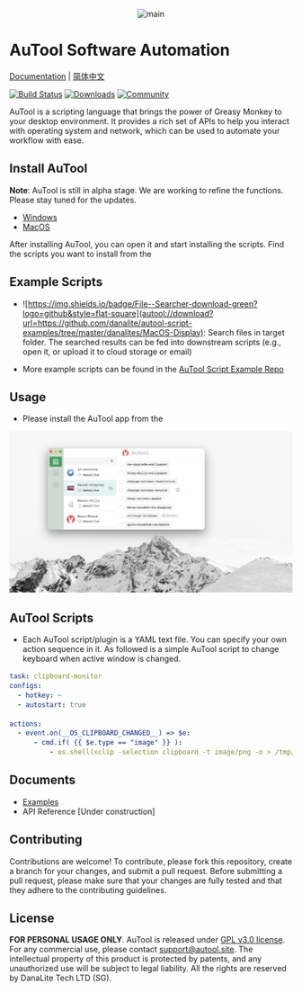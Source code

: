 <p align="center">
  <img src="./imgs/banner.png" height="90" title="main">
</p>

AuTool Software Automation
==============================================
[Documentation](https://danalite.github.io/autool/) | [简体中文](docs/README-zh.md)

[![Build Status](https://img.shields.io/github/actions/workflow/status/danalite/autool/main.yaml?style=flat-square)](https://github.com/danalite/autool/actions)
[![Downloads](https://img.shields.io/github/downloads/danalite/autool/total?style=flat-square&logo=github)](https://github.com/danalite/autool/releases)
[![Community](https://img.shields.io/badge/Community-5865F2?style=flat-square&logo=discord&logoColor=white)](https://discord.gg/P3t2SvQaZp)

AuTool is a scripting language that brings the power of Greasy Monkey to your desktop environment. It provides a rich set of APIs to help you interact with operating system and network, which can be used to automate your workflow with ease. 

## Install AuTool
**Note**: AuTool is still in alpha stage. We are working to refine the functions. Please stay tuned for the updates.
- [Windows](https://github.com/danalite/autool/releases/tag/v0.01)
- [MacOS](https://github.com/danalite/autool/releases/tag/v0.01)

After installing AuTool, you can open it and start installing the scripts. Find the scripts you want to install from the

## Example Scripts
- ![https://img.shields.io/badge/File--Searcher-download-green?logo=github&style=flat-square](autool://download?url=https://github.com/danalite/autool-script-examples/tree/master/danalites/MacOS-Display): Search files in target folder. The searched results can be fed into downstream scripts (e.g., open it, or upload it to cloud storage or email)

- More example scripts can be found in the [AuTool Script Example Repo](https://github.com/danalite/autool-script-examples)

## Usage
- Please install the AuTool app from the  

<p align="center">
  <img src="./imgs/example.png" width="650" title="demo">
</p>

## AuTool Scripts
- Each AuTool script/plugin is a YAML text file. You can specify your own action sequence in it. As followed is a simple AuTool script to change keyboard when active window is changed.

```yaml
task: clipboard-monitor
configs:
  - hotkey: ~
  - autostart: true

actions:
  - event.on(__OS_CLIPBOARD_CHANGED__) => $e:
      - cmd.if( {{ $e.type == "image" }} ):
          - os.shell(xclip -selection clipboard -t image/png -o > /tmp/clipboard.png)
```

## Documents
- [Examples](https://danalite.github.io/autool/docs/basics/apps-macos-display)
- API Reference [Under construction]

## Contributing
Contributions are welcome! To contribute, please fork this repository, create a branch for your changes, and submit a pull request. Before submitting a pull request, please make sure that your changes are fully tested and that they adhere to the contributing guidelines.

## License
**FOR PERSONAL USAGE ONLY**. AuTool is released under [GPL v3.0 license](LICENSE). For any commercial use, please contact support@autool.site. The intellectual property of this product is protected by patents, and any unauthorized use will be subject to legal liability. All the rights are reserved by DanaLite Tech LTD (SG).